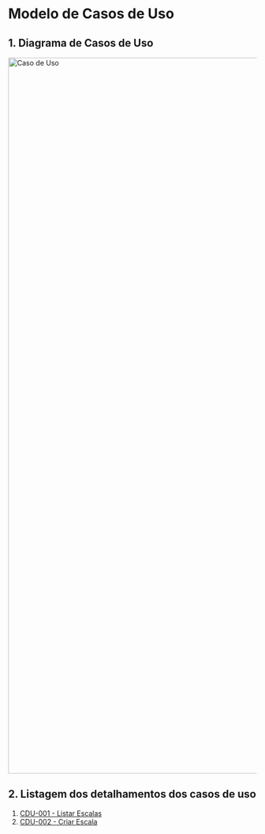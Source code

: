 # Modelo de Casos de Uso

## 1. Diagrama de Casos de Uso
<img width="2325" height="1449" alt="Caso de Uso" src="https://github.com/user-attachments/assets/930bb4af-e654-4afd-a20e-0a7b83cd54c9" />

## 2. Listagem dos detalhamentos dos casos de uso

1. [CDU-001 - Listar Escalas](cdu-001/detalhamento-001.md)
2. [CDU-002 - Criar Escala](cdu-002/detalhamento-002.md)
